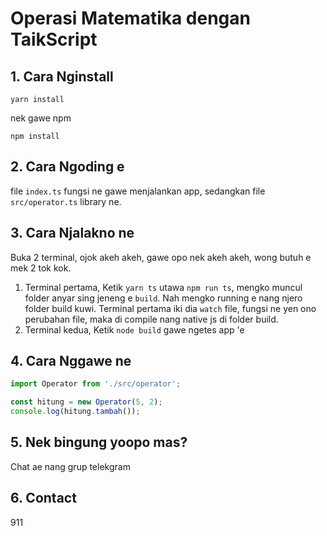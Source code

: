 # Operasi Matematika dengan TaikScript

## 1. Cara Nginstall

```terminal
yarn install
```

nek gawe npm

```terminal
npm install
```

## 2. Cara Ngoding e

file `index.ts` fungsi ne gawe menjalankan app, sedangkan file `src/operator.ts` library ne.

## 3. Cara Njalakno ne

Buka 2 terminal, ojok akeh akeh, gawe opo nek akeh akeh, wong butuh e mek 2 tok kok.

1. Terminal pertama, Ketik `yarn ts` utawa `npm run ts`, mengko muncul folder anyar sing jeneng e `build`. Nah mengko running e nang njero folder build kuwi. Terminal pertama iki dia `watch` file, fungsi ne yen ono perubahan file, maka di compile nang native js di folder build.
2. Terminal kedua, Ketik `node build` gawe ngetes app 'e

## 4. Cara Nggawe ne

```javascript
import Operator from './src/operator';

const hitung = new Operator(5, 2);
console.log(hitung.tambah());
```

## 5. Nek bingung yoopo mas?

Chat ae nang grup telekgram

## 6. Contact

911
